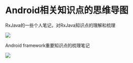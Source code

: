 # Android相关知识点的思维导图

RxJava的一些个人笔记，对RxJava知识点的理解和梳理

[![](https://github.com/Leo-Lang/RxJava_xmind/blob/master/RxJava.png)](./example)

Android framework重要知识点的梳理笔记

[![](https://github.com/Leo-Lang/RxJava_xmind/blob/master/Android系统.png)](./example)